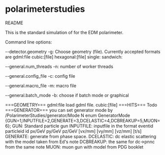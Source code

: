 
polarimeterstudies
==================
README

This is the standard simulation of for the EDM polarimeter.

Command line options:

--detector.geometry -g: Choose geometry (file). Currently accepted formats are gdml:file cubic:[file] hexagonal:[file] single: sandwich:

--general.num_threads -n: number of worker threads

--general.config_file -c: config file

--general.macro_file -m: macro file

--general.batch_mode -b: choose if batch mode or graphical



===GEOMETRY===
gdml:file load gdml file. 
cubic:[file]
===HITS===
Todo
===GENERATOR===
you can set generator mode by /PolarimeterStudies/generator/Mode N
enum GeneratorMode {GUN=1,INPUTFILE=2,GENERATE=3,DCELASTIC=4,DCBREAKUP=5,MUON=6};
GUN: Standard particle gun
INPUTFILE: inputfile in the format eventid particleid id px/GeV py/GeV pz/GeV [vx/mm] [vy/mm] [vz/mm] [t/s]
GENERATE: generate from phase space.
DCELASTIC: dc elastic scattering with the model taken from Ed's note
DCBREAKUP: the same for dc->pnnc from the same note
MUON: muon gun with model from PDG booklet